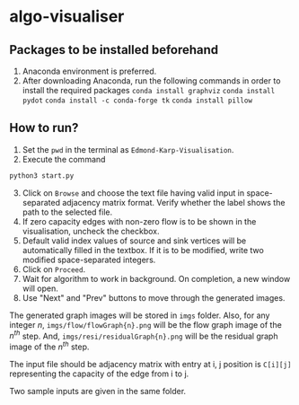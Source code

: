 # algo-visualiser

## Packages to be installed beforehand
1. Anaconda environment is preferred.
2. After downloading Anaconda, run the following commands in order to install the required packages
   ```conda install graphviz```
   ```conda install pydot```
   ```conda install -c conda-forge tk```
   ```conda install pillow```

## How to run?
1. Set the ```pwd``` in the terminal as ```Edmond-Karp-Visualisation```.
2. Execute the command
  ```zsh
  python3 start.py
  ```
3. Click on ```Browse``` and choose the text file having valid input in space-separated adjacency matrix format. Verify whether the label shows the path to the selected file.
4. If zero capacity edges with non-zero flow is to be shown in the visualisation, uncheck the checkbox.
5. Default valid index values of source and sink vertices will be automatically filled in the textbox. If it is to be modified, write two modified space-separated integers. 
6. Click on ```Proceed```.
7. Wait for algorithm to work in background. On completion, a new window will open.
8. Use "Next" and "Prev" buttons to move through the generated images.

The generated graph images will be stored in ```imgs``` folder. Also, for any integer $n$, ```imgs/flow/flowGraph{n}.png``` will be the flow graph image of the $n^{th}$ step. And, ```imgs/resi/residualGraph{n}.png``` will be the residual graph image of the $n^{th}$ step.

The input file should be adjacency matrix with entry at  i, j position is ```C[i][j]``` representing the capacity of the edge from i to j.

Two sample inputs are given in the same folder.
